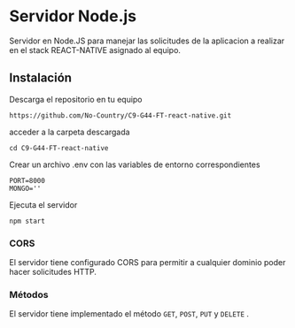 # Servidor Node.js

Servidor en Node.JS para manejar las solicitudes de la aplicacion a realizar en el stack REACT-NATIVE asignado al equipo.


## Instalación

Descarga el repositorio en tu equipo

```
https://github.com/No-Country/C9-G44-FT-react-native.git
```

acceder a la carpeta descargada

```
cd C9-G44-FT-react-native
```

Crear un archivo .env con las variables de entorno correspondientes

```
PORT=8000
MONGO=''
```

Ejecuta el servidor

```
npm start
```



### CORS

El servidor tiene configurado CORS para permitir a cualquier dominio poder hacer solicitudes HTTP.

### Métodos

El servidor tiene implementado el método `GET`, `POST`, `PUT` y `DELETE` .